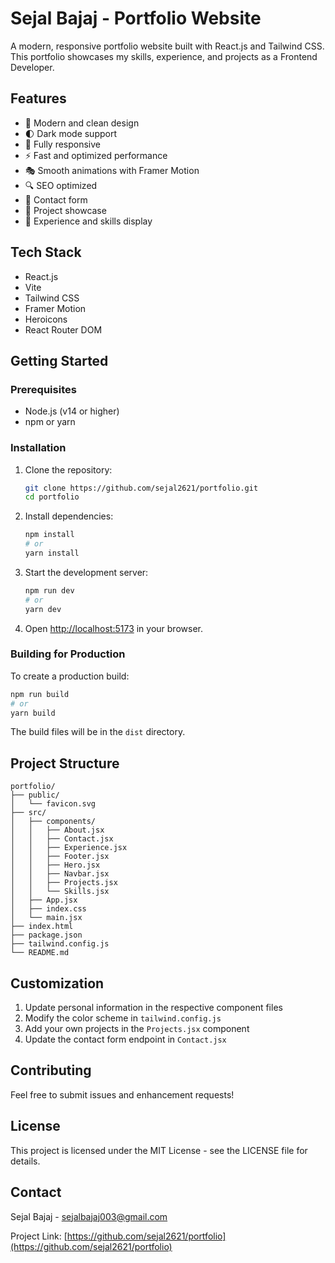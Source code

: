 # Sejal Bajaj - Portfolio Website

A modern, responsive portfolio website built with React.js and Tailwind CSS. This portfolio showcases my skills, experience, and projects as a Frontend Developer.

## Features

- 🎨 Modern and clean design
- 🌓 Dark mode support
- 📱 Fully responsive
- ⚡ Fast and optimized performance
- 🎭 Smooth animations with Framer Motion
- 🔍 SEO optimized
- 📝 Contact form
- 🎯 Project showcase
- 💼 Experience and skills display

## Tech Stack

- React.js
- Vite
- Tailwind CSS
- Framer Motion
- Heroicons
- React Router DOM

## Getting Started

### Prerequisites

- Node.js (v14 or higher)
- npm or yarn

### Installation

1. Clone the repository:
   ```bash
   git clone https://github.com/sejal2621/portfolio.git
   cd portfolio
   ```

2. Install dependencies:
   ```bash
   npm install
   # or
   yarn install
   ```

3. Start the development server:
   ```bash
   npm run dev
   # or
   yarn dev
   ```

4. Open [http://localhost:5173](http://localhost:5173) in your browser.

### Building for Production

To create a production build:

```bash
npm run build
# or
yarn build
```

The build files will be in the `dist` directory.

## Project Structure

```
portfolio/
├── public/
│   └── favicon.svg
├── src/
│   ├── components/
│   │   ├── About.jsx
│   │   ├── Contact.jsx
│   │   ├── Experience.jsx
│   │   ├── Footer.jsx
│   │   ├── Hero.jsx
│   │   ├── Navbar.jsx
│   │   ├── Projects.jsx
│   │   └── Skills.jsx
│   ├── App.jsx
│   ├── index.css
│   └── main.jsx
├── index.html
├── package.json
├── tailwind.config.js
└── README.md
```

## Customization

1. Update personal information in the respective component files
2. Modify the color scheme in `tailwind.config.js`
3. Add your own projects in the `Projects.jsx` component
4. Update the contact form endpoint in `Contact.jsx`

## Contributing

Feel free to submit issues and enhancement requests!

## License

This project is licensed under the MIT License - see the LICENSE file for details.

## Contact

Sejal Bajaj - [sejalbajaj003@gmail.com](mailto:sejalbajaj003@gmail.com)

Project Link: [https://github.com/sejal2621/portfolio](https://github.com/sejal2621/portfolio) 